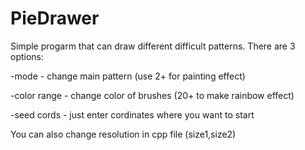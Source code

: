 # PieDrawer
Simple progarm that can draw different difficult patterns.
There are 3 options:

-mode - change main pattern (use 2+ for painting effect)

-color range - change color of brushes (20+ to make rainbow effect)

-seed cords - just enter cordinates where you want to start

You can also change resolution in cpp file (size1,size2)
